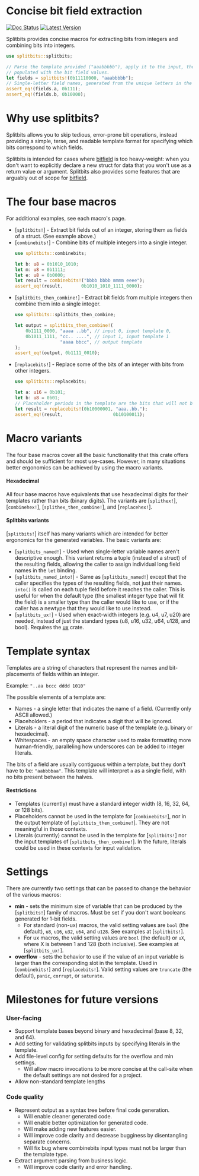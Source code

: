 # Concise bit field extraction
[![Doc Status]][docs] [![Latest Version]][crates.io]

[doc status]: https://img.shields.io/docsrs/splitbits?style=plastic
[docs]: https://docs.rs/splitbits/
[latest version]: https://img.shields.io/crates/v/splitbits?style=plastic
[crates.io]: https://crates.io/crates/splitbits

Splitbits provides concise macros for extracting bits from integers and combining bits into
integers.
```rust
use splitbits::splitbits;

// Parse the template provided ("aaabbbbb"), apply it to the input, then generate a struct
// populated with the bit field values.
let fields = splitbits!(0b11110000, "aaabbbbb");
// Single-letter field names, generated from the unique letters in the template above.
assert_eq!(fields.a, 0b111);
assert_eq!(fields.b, 0b10000);
```

# Why use splitbits?
Splitbits allows you to skip tedious, error-prone bit operations, instead providing a
simple, terse, and readable template format for specifying which bits correspond to which
fields.

Splitbits is intended for cases where [bitfield] is too heavy-weight: when you don't want to
explicitly declare a new struct for data that you won't use as a return value or argument.
Splitbits also provides some features that are arguably out of scope for [bitfield].

[bitfield]: https://docs.rs/bitfield/latest/bitfield/

# The four base macros
For additional examples, see each macro's page.
- [`splitbits!`] - Extract bit fields out of an integer, storing them as fields of a struct.
(See example above.)
- [`combinebits!`] - Combine bits of multiple integers into a single integer.
  ```rust
  use splitbits::combinebits;

  let b: u8 = 0b1010_1010;
  let m: u8 = 0b1111;
  let e: u8 = 0b0000;
  let result = combinebits!("bbbb bbbb mmmm eeee");
  assert_eq!(result,       0b1010_1010_1111_0000);
  ```
- [`splitbits_then_combine!`] - Extract bit fields from multiple integers then combine them
into a single integer.
  ```rust
  use splitbits::splitbits_then_combine;

  let output = splitbits_then_combine!(
      0b1111_0000, "aaaa ..bb", // input 0, input template 0,
      0b1011_1111, "cc.. ....", // input 1, input template 1
                   "aaaa bbcc", // output template
  );
  assert_eq!(output, 0b1111_0010);
  ```
- [`replacebits!`] - Replace some of the bits of an integer with bits from other integers.
  ```rust
  use splitbits::replacebits;

  let a: u16 = 0b101;
  let b: u8 = 0b01;
  // Placeholder periods in the template are the bits that will not be replaced.
  let result = replacebits!(0b10000001, "aaa..bb.");
  assert_eq!(result,                   0b10100011);
  ```

# Macro variants
The four base macros cover all the basic functionality that this crate offers and should be
sufficient for most use-cases. However, in many situations better ergonomics can be achieved by
using the macro variants.
#### Hexadecimal
All four base macros have equivalents that use hexadecimal digits for their templates rather
than bits (binary digits). The variants are [`splithex!`], [`combinehex!`],
[`splithex_then_combine!`], and [`replacehex!`].

#### Splitbits variants
[`splitbits!`] itself has many variants which are intended for better ergonomics for the generated
variables. The basic variants are:
- [`splitbits_named!`] - Used when single-letter variable names aren't descriptive enough. This
variant returns a tuple (instead of a struct) of the resulting fields, allowing the caller to
assign individual long field names in the `let` binding.
- [`splitbits_named_into!`] - Same as [`splitbits_named!`] except that the caller specifies the
types of the resulting fields, not just their names. `into()` is called on each tuple field
before it reaches the caller. This is useful for when the default type (the smallest integer
type that will fit the field) is a smaller type than the caller would like to use, or if the
caller has a newtype that they would like to use instead.
- [`splitbits_ux!`] - Used when exact-width integers (e.g. u4, u7, u20) are needed, instead of
just the standard types (u8, u16, u32, u64, u128, and bool). Requires the [ux] crate.

[ux]: <https://docs.rs/ux/latest/ux/>
# Template syntax
Templates are a string of characters that represent the names and bit-placements of fields
within an integer.

Example: `"..aa bccc dddd 1010"`

The possible elements of a template are:
- Names - a single letter that indicates the name of a field. (Currently only ASCII allowed.)
- Placeholders - a period that indicates a digit that will be ignored.
- Literals - a literal digit of the numeric base of the template (e.g. binary or hexadecimal).
- Whitespaces - an empty space character used to make formatting more human-friendly,
paralleling how underscores can be added to integer literals.

The bits of a field are usually contiguous within a template, but they don't have to be:
`"aabbbbaa"`. This template will interpret `a` as a single field, with no bits present between
the halves.

#### Restrictions
- Templates (currently) must have a standard integer width (8, 16, 32, 64, or 128 bits).
- Placeholders cannot be used in the template for [`combinebits!`], nor in the output template
of [`splitbits_then_combine!`]. They are not meaningful in those contexts.
- Literals (currently) cannot be used in the template for [`splitbits!`] nor the input templates
of [`splitbits_then_combine!`]. In the future, literals could be used in these contexts for
input validation.

# Settings
There are currently two settings that can be passed to change the behavior of the various
macros:
- **min** - sets the minimum size of variable that can be produced by the [`splitbits!`] family of
macros. Must be set if you don't want booleans generated for 1-bit fields.
  - For standard (non-ux) macros, the valid setting values are `bool` (the default), `u8`, `u16`, `u32`,
`u64`, and `u128`. See examples at [`splitbits!`].
  - For ux macros, the valid setting values are `bool` (the default) or `uX`, where X is
  between 1 and 128 (both inclusive). See examples at [`splitbits_ux!`].
- **overflow** - sets the behavior to use if the value of an input variable is larger than the
corresponding slot in the template. Used in [`combinebits!`] and [`replacebits!`]. Valid
setting values are `truncate` (the default), `panic`, `corrupt`, or `saturate`.

# Milestones for future versions
### User-facing
- Support template bases beyond binary and hexadecimal (base 8, 32, and 64).
- Add setting for validating splitbits inputs by specifying literals in the template.
- Add file-level config for setting defaults for the overflow and min settings.
  - Will allow macro invocations to be more concise at the call-site when the default settings are not desired for a project.
- Allow non-standard template lengths

### Code quality
- Represent output as a syntax tree before final code generation.
  - Will enable cleaner generated code.
  - Will enable better optimization for generated code.
  - Will make adding new features easier.
  - Will improve code clarity and decrease bugginess by disentangling separate concerns.
  - Will fix bug where combinebits input types must not be larger than the template type.
- Extract argument parsing from business logic.
  - Will improve code clarity and error handling.
